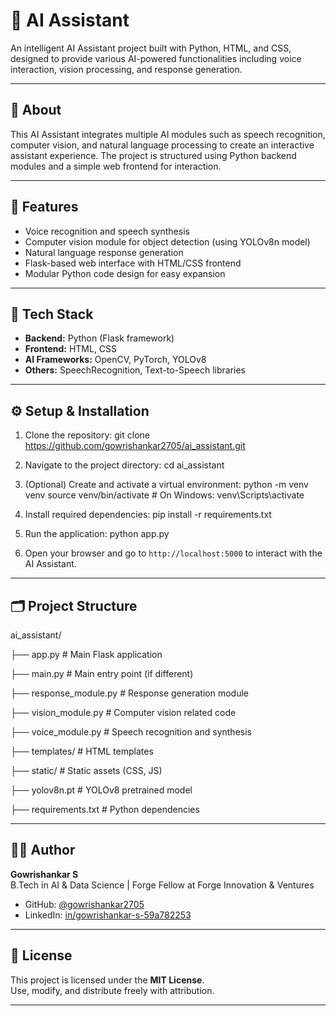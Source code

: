 # 🤖 AI Assistant

An intelligent AI Assistant project built with Python, HTML, and CSS, designed to provide various AI-powered functionalities including voice interaction, vision processing, and response generation.

---

## 📘 About

This AI Assistant integrates multiple AI modules such as speech recognition, computer vision, and natural language processing to create an interactive assistant experience. The project is structured using Python backend modules and a simple web frontend for interaction.

---

## 🚀 Features

- Voice recognition and speech synthesis  
- Computer vision module for object detection (using YOLOv8n model)  
- Natural language response generation  
- Flask-based web interface with HTML/CSS frontend  
- Modular Python code design for easy expansion  

---

## 🧠 Tech Stack

- **Backend:** Python (Flask framework)  
- **Frontend:** HTML, CSS  
- **AI Frameworks:** OpenCV, PyTorch, YOLOv8  
- **Others:** SpeechRecognition, Text-to-Speech libraries  

---

## ⚙️ Setup & Installation

1. Clone the repository:
git clone https://github.com/gowrishankar2705/ai_assistant.git

2. Navigate to the project directory:
cd ai_assistant

3. (Optional) Create and activate a virtual environment:
python -m venv venv
source venv/bin/activate # On Windows: venv\Scripts\activate

4. Install required dependencies:
pip install -r requirements.txt

5. Run the application:
python app.py

6. Open your browser and go to `http://localhost:5000` to interact with the AI Assistant.

---

## 🗂️ Project Structure

ai_assistant/


├── app.py # Main Flask application

├── main.py # Main entry point (if different)

├── response_module.py # Response generation module

├── vision_module.py # Computer vision related code

├── voice_module.py # Speech recognition and synthesis

├── templates/ # HTML templates

├── static/ # Static assets (CSS, JS)

├── yolov8n.pt # YOLOv8 pretrained model

├── requirements.txt # Python dependencies


---

## 👨‍💻 Author

**Gowrishankar S**  
B.Tech in AI & Data Science | Forge Fellow at Forge Innovation & Ventures  
- GitHub: [@gowrishankar2705](https://github.com/gowrishankar2705)  
- LinkedIn: [in/gowrishankar-s-59a782253](https://www.linkedin.com/in/gowrishankar-s-59a782253/)  

---

## 📜 License

This project is licensed under the **MIT License**.  
Use, modify, and distribute freely with attribution.

---
